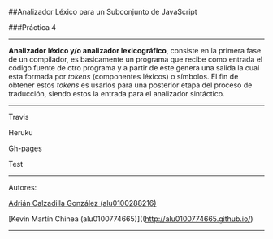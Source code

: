 ##Analizador Léxico para un Subconjunto de JavaScript

###Práctica 4

---

**Analizador léxico y/o analizador lexicográfico**,  consiste en la primera fase de un compilador, es basicamente un programa  que recibe como entrada el código fuente de otro programa y a partir de este genera una salida la cual esta formada por *tokens* (componentes léxicos) o símbolos. El fin de obtener estos *tokens* es usarlos para una posterior etapa del proceso de traducción, siendo estos la entrada para el analizador sintáctico.


---

Travis

Heruku

Gh-pages

Test

---

Autores:

[Adrián Calzadilla González (alu0100288216)](http://alu0100288216.github.io/)

[Kevin Martín Chinea (alu0100774665)]((http://alu0100774665.github.io/)

---
